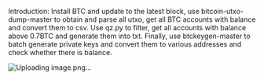 Introduction: Install BTC and update to the latest block, use bitcoin-utxo-dump-master to obtain and parse all utxo, get all BTC accounts with balance and convert them to csv. 
Use qz.py to filter, get all accounts with balance above 0.7BTC and generate them into txt. 
Finally, use btckeygen-master to batch generate private keys and convert them to various addresses and check whether there is balance.

![Uploading image.png…]()


